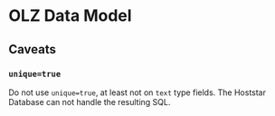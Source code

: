 # OLZ Data Model

## Caveats

### `unique=true`

Do not use `unique=true`, at least not on `text` type fields.
The Hoststar Database can not handle the resulting SQL.

